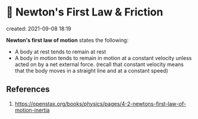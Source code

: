 # 🥼 Newton's First Law & Friction
created: 2021-09-08 18:19

**Newton's first law of motion** states the following:
* A body at rest tends to remain at rest
* A body in motion tends to remain in motion at a constant velocity unless acted on by a net external force. (recall that constant velocity means that the body moves in a straight line and at a constant speed)

## References
1. https://openstax.org/books/physics/pages/4-2-newtons-first-law-of-motion-inertia